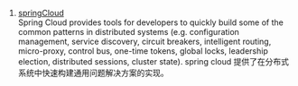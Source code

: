 1. [springCloud](https://spring.io/projects/spring-cloud)           
    Spring Cloud provides tools for developers to quickly build some of the common patterns in distributed systems (e.g. configuration management, service discovery, circuit breakers, intelligent routing, micro-proxy, control bus, one-time tokens, global locks, leadership election, distributed sessions, cluster state).
    spring cloud 提供了在分布式系统中快速构建通用问题解决方案的实现。     
